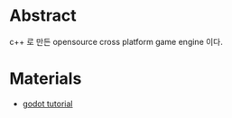 # Abstract

c++ 로 만든 opensource cross platform game engine 이다.

# Materials

* [godot tutorial](https://www.youtube.com/playlist?list=PLda3VoSoc_TSBBOBYwcmlamF1UrjVtccZ)